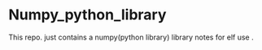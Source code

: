 # Numpy_python_library
This repo. just contains a numpy(python library)  library notes for elf use .
